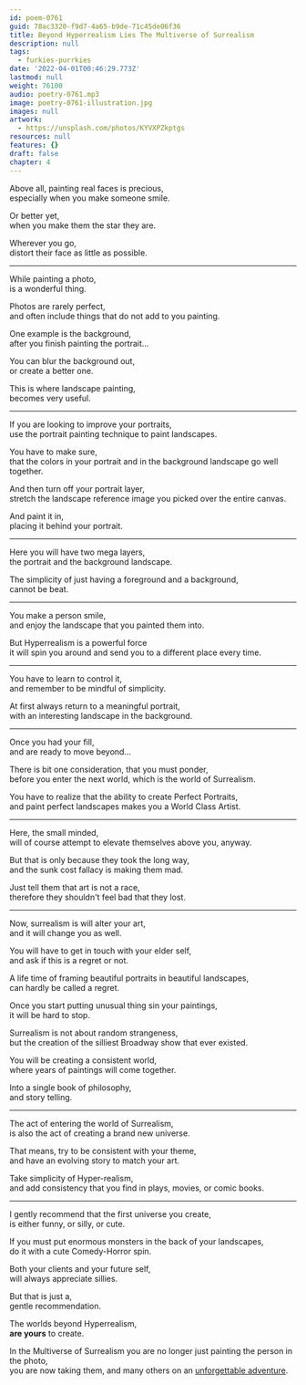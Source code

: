 ```yaml
---
id: poem-0761
guid: 78ac3320-f9d7-4a65-b9de-71c45de06f36
title: Beyond Hyperrealism Lies The Multiverse of Surrealism
description: null
tags:
  - furkies-purrkies
date: '2022-04-01T00:46:29.773Z'
lastmod: null
weight: 76100
audio: poetry-0761.mp3
image: poetry-0761-illustration.jpg
images: null
artwork:
  - https://unsplash.com/photos/KYVXPZkptgs
resources: null
features: {}
draft: false
chapter: 4
---
```


Above all, painting real faces is precious,\
especially when you make someone smile.

Or better yet,\
when you make them the star they are.

Wherever you go,\
distort their face as little as possible.

---

While painting a photo,\
is a wonderful thing.

Photos are rarely perfect,\
and often include things that do not add to you painting.

One example is the background,\
after you finish painting the portrait...

You can blur the background out,\
or create a better one.

This is where landscape painting,\
becomes very useful.

---

If you are looking to improve your portraits,\
use the portrait painting technique to paint landscapes.

You have to make sure,\
that the colors in your portrait and in the background landscape go well together.

And then turn off your portrait layer,\
stretch the landscape reference image you picked over the entire canvas.

And paint it in,\
placing it behind your portrait.

---

Here you will have two mega layers,\
the portrait and the background landscape.

The simplicity of just having a foreground and a background,\
cannot be beat.

---

You make a person smile,\
and enjoy the landscape that you painted them into.

But Hyperrealism is a powerful force\
it will spin you around and send you to a different place every time.

---

You have to learn to control it,\
and remember to be mindful of simplicity.

At first always return to a meaningful portrait,\
with an interesting landscape in the background.

---

Once you had your fill,\
and are ready to move beyond...

There is bit one consideration, that you must ponder,\
before you enter the next world, which is the world of Surrealism.

You have to realize that the ability to create Perfect Portraits,\
and paint perfect landscapes makes you a World Class Artist.

---

Here, the small minded,\
will of course attempt to elevate themselves above you, anyway.

But that is only because they took the long way,\
and the sunk cost fallacy is making them mad.

Just tell them that art is not a race,\
therefore they shouldn't feel bad that they lost.

---

Now, surrealism is will alter your art,\
and it will change you as well.

You will have to get in touch with your elder self,\
and ask if this is a regret or not.

A life time of framing beautiful portraits in beautiful landscapes,\
can hardly be called a regret.

Once you start putting unusual thing sin your paintings,\
it will be hard to stop.

Surrealism is not about random strangeness,\
but the creation of the silliest Broadway show that ever existed.

You will be creating a consistent world,\
where years of paintings will come together.

Into a single book of philosophy,\
and story telling.

---

The act of entering the world of Surrealism,\
is also the act of creating a brand new universe.

That means, try to be consistent with your theme,\
and have an evolving story to match your art.

Take simplicity of Hyper-realism,\
and add consistency that you find in plays, movies, or comic books.

---

I gently recommend that the first universe you create,\
is either funny, or silly, or cute.

If you must put enormous monsters in the back of your landscapes,\
do it with a cute Comedy-Horror spin.

Both your clients and your future self,\
will always appreciate sillies.

But that is just a,\
gentle recommendation.

The worlds beyond Hyperrealism,\
**are yours** to create.

In the Multiverse of Surrealism you are no longer just painting the person in the photo,\
you are now taking them, and many others on an [unforgettable adventure](https://www.youtube.com/watch?v=C_xEssv0QpE).
